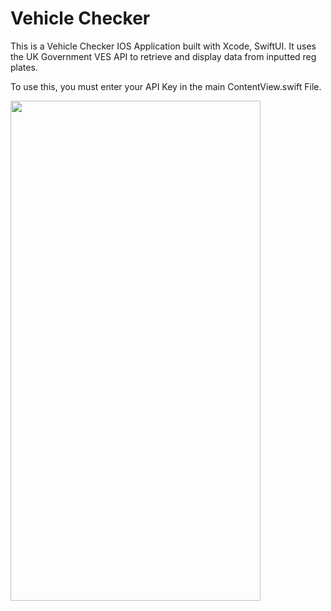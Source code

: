# Vehicle Checker

This is a Vehicle Checker IOS Application built with Xcode, SwiftUI.
It uses the UK Government VES API to retrieve and display data from inputted reg plates.

To use this, you must enter your API Key in the main ContentView.swift File.

<img src="https://github.com/Hzste/VehicleChecker/blob/main/Preview.gif" width="400" height="800">
